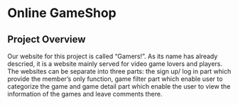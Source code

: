 # Online GameShop
## Project Overview
Our website for this project is called “Gamers!”. As its name has already descried, it is a website mainly served for video game lovers and players. The websites can be separate into three parts: the sign up/ log in part which provide the member’s only function, game filter part which enable user to categorize the game and game detail part which enable the user to view the information of the games and leave comments there.
